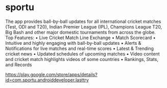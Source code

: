 # sportu

The app provides ball-by-ball updates for all international cricket matches (Test, ODI and T20), Indian Premier League (IPL), Champions League T20, Big Bash and other major domestic tournaments from across the globe.  
Top Features: 
• Live Cricket Match Line Exchange 
• Match Scorecard 
• Intuitive and highly engaging with ball-by-ball updates 
• Alerts &amp; Notifications for live matches and real-time scores 
• Latest &amp; Trending cricket news 
• Updated schedules of upcoming matches
• Video content and cricket match highlights videos of some countries
• Rankings, Stats, and Records 



https://play.google.com/store/apps/details?id=com.sportu.androiddeveloper.lasttry
